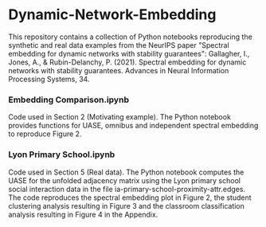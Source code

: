 # Dynamic-Network-Embedding

This repository contains a collection of Python notebooks reproducing the synthetic and real data examples from the NeurIPS paper "Spectral embedding for dynamic networks with stability guarantees":
Gallagher, I., Jones, A., & Rubin-Delanchy, P. (2021). Spectral embedding for dynamic networks with stability guarantees. Advances in Neural Information Processing Systems, 34.

### Embedding Comparison.ipynb
Code used in Section 2 (Motivating example). The Python notebook provides functions for UASE, omnibus and independent spectral embedding to reproduce Figure 2.

### Lyon Primary School.ipynb
Code used in Section 5 (Real data). The Python notebook computes the UASE for the unfolded adjacency matrix using the Lyon primary school social interaction data in the file ia-primary-school-proximity-attr.edges. The code reproduces the spectral embedding plot in Figure 2, the student clustering analysis resulting in Figure 3 and the classroom classification analysis resulting in Figure 4 in the Appendix.
